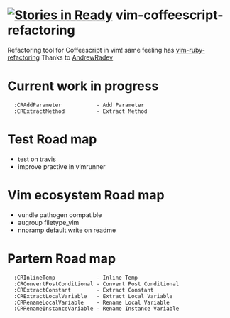 [![Stories in Ready](https://badge.waffle.io/ranska/vim-coffeescript-refactoring.png?label=ready&title=Ready)](https://waffle.io/ranska/vim-coffeescript-refactoring)
vim-coffeescript-refactoring
============================

Refactoring tool for Coffeescript in vim!
same feeling has [vim-ruby-refactoring](https://github.com/ecomba/vim-ruby-refactoring)
Thanks to [AndrewRadev](https://github.com/AndrewRadev)

Current work in progress
========================
```
  :CRAddParameter           - Add Parameter 
  :CRExtractMethod          - Extract Method   
```

Test Road map
========

- test on travis
- improve practive in vimrunner


Vim ecosystem Road map
======================

- vundle pathogen compatible
- augroup filetype_vim
- nnoramp default write on readme

 
Partern Road map
================

```
  :CRInlineTemp             - Inline Temp
  :CRConvertPostConditional - Convert Post Conditional
  :CRExtractConstant        - Extract Constant          
  :CRExtractLocalVariable   - Extract Local Variable    
  :CRRenameLocalVariable    - Rename Local Variable     
  :CRRenameInstanceVariable - Rename Instance Variable  
```


